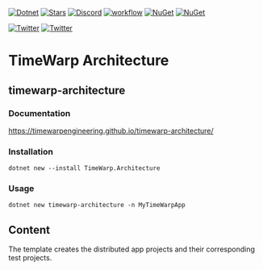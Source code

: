 [![Dotnet](https://img.shields.io/badge/dotnet-6.0-blue)](https://dotnet.microsoft.com)
[![Stars](https://img.shields.io/github/stars/TimeWarpEngineering/blazor-state?logo=github)](https://github.com/TimeWarpEngineering/timewarp-architecture)
[![Discord](https://img.shields.io/discord/715274085940199487?logo=discord)](https://discord.gg/7F4bS2T)
[![workflow](https://github.com/TimeWarpEngineering/blazor-state/actions/workflows/release-build.yml/badge.svg)](https://github.com/TimeWarpEngineering/timewarp-architecture/actions)
[![NuGet](https://img.shields.io/nuget/v/TimeWarp.Architecture.svg)](https://www.nuget.org/packages/TimeWarp.Architecture/)
[![NuGet](https://img.shields.io/nuget/dt/TimeWarp.Architecture.svg)](https://www.nuget.org/packages/TimeWarp.Architecture/)

[![Twitter](https://img.shields.io/twitter/follow/StevenTCramer.svg)](https://twitter.com/intent/follow?screen_name=StevenTCramer)
[![Twitter](https://img.shields.io/twitter/follow/TheFreezeTeam1.svg)](https://twitter.com/intent/follow?screen_name=TheFreezeTeam1)

# TimeWarp Architecture

## timewarp-architecture



### Documentation

https://timewarpengineering.github.io/timewarp-architecture/

### Installation

```console
dotnet new --install TimeWarp.Architecture
```

### Usage

```console
dotnet new timewarp-architecture -n MyTimeWarpApp
```

## Content

The template creates the distributed app projects and their corresponding test projects.
